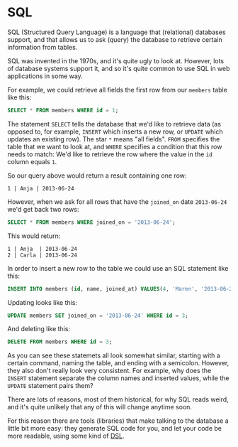 # SQL

SQL (Structured Query Language) is a language that (relational) databases
support, and that allows us to ask (query) the database to retrieve certain
information from tables.

SQL was invented in the 1970s, and it's quite ugly to look at. However, lots
of database systems support it, and so it's quite common to use SQL in web
applications in some way.

For example, we could retrieve all fields the first row from our `members`
table like this:

```sql
SELECT * FROM members WHERE id = 1;
```

The statement `SELECT` tells the database that we'd like to retrieve data (as
opposed to, for example, `INSERT` which inserts a new row, or `UPDATE` which
updates an existing row). The star `*` means "all fields". `FROM` specifies the
table that we want to look at, and `WHERE` specifies a condition that this row
needs to match: We'd like to retrieve the row where the value in the `id`
column equals `1`.

So our query above would return a result containing one row:

```
1 | Anja | 2013-06-24
```

However, when we ask for all rows that have the `joined_on` date `2013-06-24`
we'd get back two rows:

```sql
SELECT * FROM members WHERE joined_on = '2013-06-24';
```

This would return:

```
1 | Anja  | 2013-06-24
2 | Carla | 2013-06-24
```

In order to insert a new row to the table we could use an SQL statement like
this:

```sql
INSERT INTO members (id, name, joined_at) VALUES(4, 'Maren', '2013-06-24');
```

Updating looks like this:

```sql
UPDATE members SET joined_on = '2013-06-24' WHERE id = 3;
```

And deleting like this:

```sql
DELETE FROM members WHERE id = 3;
```

As you can see these statemets all look somewhat similar, starting with a certain
command, naming the table, and ending with a semicolon. However, they also don't
really look very consistent. For example, why does the `INSERT` statement separate
the column names and inserted values, while the `UPDATE` statement pairs them?

There are lots of reasons, most of them historical, for why SQL reads weird, and
it's quite unlikely that any of this will change anytime soon.

For this reason there are tools (libraries) that make talking to the database
a little bit more easy: they generate SQL code for you, and let your code be more
readable, using some kind of [DSL](/sinatra/dsl.html).
